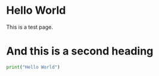 # Hello World

This is a test page.


# And this is a second heading
```python
print("Hello World")
```